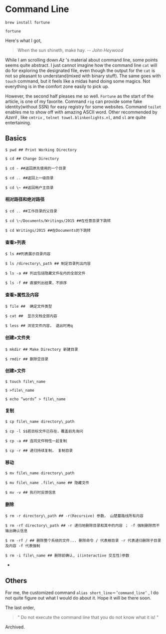 
# Command Line
`brew install fortune`

`fortune`

Here's what I got,

> When the sun shineth, make hay.
> 	  -- _John Heywood_

While I am scrolling down _Az_ 's material about command line, some points seems quite abstract. I just cannot imagine how the command line `cat` will do for exploring the designated file, even though the output for the `cat` is not so pleasant to understand(mixed with binary stuff). The same goes with `touch` command, but it feels like a midas hand doing some magics. Not everything is in the comfort zone easily to pick up.

However, the second half pleases me so well. `Fortune` as the start of the article, is one of my favorite. Command `rig` can provide some fake identity(without SSN) for easy registry for some websites. Command `toilet` enables me to show off with amazing ASCII word. Other recommended by _Azeril_ , like `cmtrix` , `telnet towel.blinkenlights.nl`, and `sl` are quite entertaining.

## Basics

`$ pwd ## Print Working Directory`

`$ cd ## Change Directory`

`$ cd - ##返回原先使用的一个目录`

`$ cd .. ##返回上一级目录`

`$ cd \~ ##返回用户主目录`

#### 相对路径和绝对路径

`$ cd .. ##工作目录的父目录`

`$ cd \~/Documents/Writings/2015 ##在任意目录下跳转`

`$ cd Writings/2015 ##在Documents的下跳转`


#### 查看\>列表

`$ ls ##列表展示目录内容`

`$ ls /directory\_path ## 制定目录列出内容`

`$ ls -a ## 列出包括隐藏文件在内的全部文件`

`$ ls -f ## 直接列出结果，不排序`

#### 查看\>属性及内容


`$ file ##  确定文件类型`

`$ cat ##  显示文档全部内容`

`$ less ## 浏览文件内容， 退出时用q`

#### 创建\>文件夹

`$ mkdir ## Make Directory 新建目录`

`$ rmdir ## 删除空目录`

#### 创建\>文件

`$ touch file\_name`

`$ >file\_name`

`$ echo “words” > file\_name`

#### 复制

`$ cp file\_name directory\_path`

`$ cp -l $$若目标文件已存在，覆盖前先询问`

`$ cp -a ## 连同文件特性一起复制`

`$ cp -r ## 递归持续复制， 复制目录`

#### 移动

`$ mv file\_name directory\_path`

`$ mv file\_name .file\_name ## 隐藏文件`

`$ mv -v ## 执行时反馈信息`

#### 删除

`$ rm -r directory\_path ## -r(Recursive) 参数， 山楚墓路线所有内容`

`$ rm -rf directory\_path ## -r 递归地删除目录和其中的内容 ； -f 强制删除而不输出确认信息`

`$ rm -rf / ## 删除整个系统的文件... 删除命令 / 代表根目录 -r 代表递归删除子目录及内容 -f 代表强制`

`$ rm -i file\_name ## 删除前确认, i(interactive 交互性)参数`

-

## Others

For me, the customized command `alias short_line＝’command_line’` , I do not quite figure out what I would do about it. Hope it will be there soon.

The last order,

> " Do not execute the command line that you do not know what it is! "


Archived.